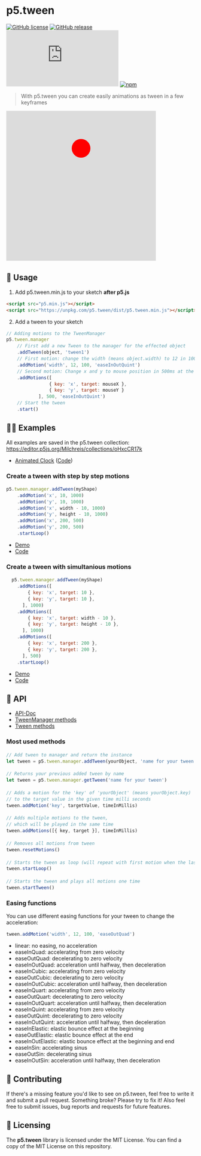 # p5.tween

[![GitHub license](https://img.shields.io/github/license/Milchreis/p5.tween.svg)](https://github.com/Milchreis/p5.tween/blob/master/LICENSE)
[![GitHub release](https://img.shields.io/github/release/Milchreis/p5.tween.svg)](https://GitHub.com/Milchreis/p5.tween/releases/)
[![Package size](http://img.badgesize.io/https://unpkg.com/p5.tween/dist/p5.tween.min.js?compression=gzip&amp;label=size)](https://unpkg.com/p5.tween/dist/p5.tween.min.js)
[![npm](https://img.shields.io/npm/dt/p5.tween)](https://www.npmjs.com/package/p5.tween)

> With p5.tween you can create easily animations as tween in a few keyframes

[![logo](https://raw.githubusercontent.com/Milchreis/p5.tween/master/p5.tween.gif)](https://editor.p5js.org/Milchreis/sketches/Ypr3RYWfL)

## 🚀 Usage

1. Add p5.tween.min.js to your sketch **after p5.js**
```html
<script src="p5.min.js"></script>
<script src="https://unpkg.com/p5.tween/dist/p5.tween.min.js"></script>
```
2. Add a tween to your sketch
```js
// Adding motions to the TweenManager
p5.tween.manager
    // First add a new Tween to the manager for the effected object
    .addTween(object, 'tween1')
    // First motion: change the width (means object.width) to 12 in 100ms
    .addMotion('width', 12, 100, 'easeInOutQuint')
    // Second motion: Change x and y to mouse position in 500ms at the same time
    .addMotions([
                { key: 'x', target: mouseX },
                { key: 'y', target: mouseY }
            ], 500, 'easeInOutQuint')
    // Start the tween
    .start()
```

## 👩‍🔬 Examples
All examples are saved in the p5.tween collection: https://editor.p5js.org/Milchreis/collections/oHxcCR17k

 * [Animated Clock](https://editor.p5js.org/Milchreis/present/euDDMbdjP) ([Code](https://editor.p5js.org/Milchreis/sketches/euDDMbdjP))

### Create a tween with step by step motions
```js
p5.tween.manager.addTween(myShape)
    .addMotion('x', 10, 1000)
    .addMotion('y', 10, 1000)
    .addMotion('x', width - 10, 1000)
    .addMotion('y', height - 10, 1000)
    .addMotion('x', 200, 500)
    .addMotion('y', 200, 500)
    .startLoop()
```
- [Demo](https://editor.p5js.org/Milchreis/present/u1IL1Tqzm)
- [Code](https://editor.p5js.org/Milchreis/sketches/u1IL1Tqzm)

### Create a tween with simultanious motions
```js
  p5.tween.manager.addTween(myShape)
    .addMotions([
        { key: 'x', target: 10 },
        { key: 'y', target: 10 },
      ], 1000)
    .addMotions([
        { key: 'x', target: width - 10 },
        { key: 'y', target: height - 10 },
      ], 1000)
    .addMotions([
        { key: 'x', target: 200 },
        { key: 'y', target: 200 },
      ], 500)
    .startLoop()
```
- [Demo](https://editor.p5js.org/Milchreis/present/VZVfZiFvL)
- [Code](https://editor.p5js.org/Milchreis/sketches/VZVfZiFvL)

## 📖 API
 * [API-Doc](https://milchreis.github.io/p5.tween/docs)
  * [TweenManager methods](https://milchreis.github.io/p5.tween/docs/classes/_tweenmanager_.p5.tween.tweenmanager.html)
  * [Tween methods](https://milchreis.github.io/p5.tween/docs/classes/_tween_.p5.tween.tween.html)

### Most used methods
```js
// Add tween to manager and return the instance
let tween = p5.tween.manager.addTween(yourObject, 'name for your tween')

// Returns your previous added tween by name
let tween = p5.tween.manager.getTween('name for your tween')

// Adds a motion for the 'key' of 'yourObject' (means yourObject.key) 
// to the target value in the given time milli seconds
tween.addMotion('key', targetValue, timeInMillis)

// Adds multiple motions to the tween, 
// which will be played in the same time
tween.addMotions([{ key, target }], timeInMillis)

// Removes all motions from tween
tween.resetMotions()

// Starts the tween as loop (will repeat with first motion when the last ends)
tween.startLoop()

// Starts the tween and plays all motions one time
tween.startTween()
```

### Easing functions
You can use different easing functions for your tween to change the acceleration:
```js
tween.addMotion('width', 12, 100, 'easeOutQuad')
```
 * linear: no easing, no acceleration
 * easeInQuad: accelerating from zero velocity
 * easeOutQuad: decelerating to zero velocity
 * easeInOutQuad: acceleration until halfway, then deceleration 
 * easeInCubic: accelerating from zero velocity 
 * easeOutCubic: decelerating to zero velocity 
 * easeInOutCubic: acceleration until halfway, then deceleration 
 * easeInQuart: accelerating from zero velocity 
 * easeOutQuart: decelerating to zero velocity
 * easeInOutQuart: acceleration until halfway, then deceleration
 * easeInQuint: accelerating from zero velocity
 * easeOutQuint: decelerating to zero velocity 
 * easeInOutQuint: acceleration until halfway, then deceleration
 * easeInElastic: elastic bounce effect at the beginning
 * easeOutElastic: elastic bounce effect at the end
 * easeInOutElastic: elastic bounce effect at the beginning and end
 * easeInSin: accelerating sinus
 * easeOutSin: decelerating sinus
 * easeInOutSin: acceleration until halfway, then deceleration

## 🍻 Contributing
If there's a missing feature you'd like to see on p5.tween, feel free to write it and submit a pull request. Something broke? Please try to fix it! Also feel free to submit issues, bug reports and requests for future features.

## 📜 Licensing  
The **p5.tween** library is licensed under the MIT License. You can find a copy of the MIT License on this repository.
